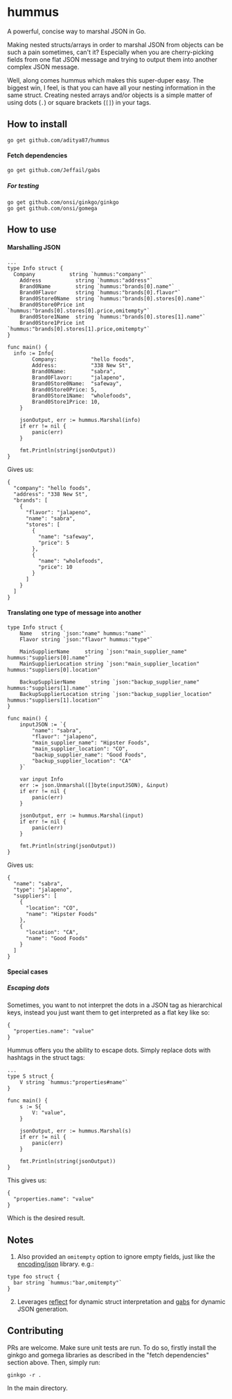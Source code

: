 # hummus
A powerful, concise way to marshal JSON in Go.

Making nested structs/arrays in order to marshal JSON from objects can be such a pain sometimes, can't it? Especially when you are cherry-picking fields from one flat JSON message and trying to output them into another complex JSON message.

Well, along comes hummus which makes this super-duper easy. The biggest win, I feel, is that you can have all your nesting information in the same struct. Creating nested arrays and/or objects is a simple matter of using dots (`.`) or square brackets (`[]`) in your tags.

## How to install

```
go get github.com/aditya87/hummus
```

#### Fetch dependencies

```
go get github.com/Jeffail/gabs
```

##### For testing
```
go get github.com/onsi/ginkgo/ginkgo
go get github.com/onsi/gomega
```

## How to use

#### Marshalling JSON

```
...
type Info struct {
  Company           string `hummus:"company"`
	Address           string `hummus:"address"`
	Brand0Name        string `hummus:"brands[0].name"`
	Brand0Flavor      string `hummus:"brands[0].flavor"`
	Brand0Store0Name  string `hummus:"brands[0].stores[0].name"`
	Brand0Store0Price int    `hummus:"brands[0].stores[0].price,omitempty"`
	Brand0Store1Name  string `hummus:"brands[0].stores[1].name"`
	Brand0Store1Price int    `hummus:"brands[0].stores[1].price,omitempty"`
}

func main() {
  info := Info{
		Company:           "hello foods",
		Address:           "338 New St",
		Brand0Name:        "sabra",
		Brand0Flavor:      "jalapeno",
		Brand0Store0Name:  "safeway",
		Brand0Store0Price: 5,
		Brand0Store1Name:  "wholefoods",
		Brand0Store1Price: 10,
	}

	jsonOutput, err := hummus.Marshal(info)
	if err != nil {
		panic(err)
	}

	fmt.Println(string(jsonOutput))
}
```

Gives us:
```
{
  "company": "hello foods",
  "address": "338 New St",
  "brands": [
    {
      "flavor": "jalapeno",
      "name": "sabra",
      "stores": [
        {
          "name": "safeway",
          "price": 5
        },
        {
          "name": "wholefoods",
          "price": 10
        }
      ]
    }
  ]
}
```

#### Translating one type of message into another

```
type Info struct {
	Name   string `json:"name" hummus:"name"`
	Flavor string `json:"flavor" hummus:"type"`

	MainSupplierName     string `json:"main_supplier_name" hummus:"suppliers[0].name"`
	MainSupplierLocation string `json:"main_supplier_location" hummus:"suppliers[0].location"`

	BackupSupplierName     string `json:"backup_supplier_name" hummus:"suppliers[1].name"`
	BackupSupplierLocation string `json:"backup_supplier_location" hummus:"suppliers[1].location"`
}

func main() {
	inputJSON := `{
		"name": "sabra",
		"flavor": "jalapeno",
		"main_supplier_name": "Hipster Foods",
		"main_supplier_location": "CO",
		"backup_supplier_name": "Good Foods",
		"backup_supplier_location": "CA"
	}`

	var input Info
	err := json.Unmarshal([]byte(inputJSON), &input)
	if err != nil {
		panic(err)
	}

	jsonOutput, err := hummus.Marshal(input)
	if err != nil {
		panic(err)
	}

	fmt.Println(string(jsonOutput))
}
```

Gives us:
```
{
  "name": "sabra",
  "type": "jalapeno",
  "suppliers": [
    {
      "location": "CO",
      "name": "Hipster Foods"
    },
    {
      "location": "CA",
      "name": "Good Foods"
    }
  ]
}
```

#### Special cases

##### Escaping dots

Sometimes, you want to not interpret the dots in a JSON tag as hierarchical keys, instead you just want them to get interpreted as a flat key like so:
```
{
  "properties.name": "value"
}
```

Hummus offers you the ability to escape dots. Simply replace dots with hashtags in the struct tags:
```
...
type S struct {
	V string `hummus:"properties#name"`
}

func main() {
	s := S{
		V: "value",
	}

	jsonOutput, err := hummus.Marshal(s)
	if err != nil {
		panic(err)
	}

	fmt.Println(string(jsonOutput))
}
```

This gives us:
```
{
  "properties.name": "value"
}
```

Which is the desired result.

## Notes

1. Also provided an `omitempty` option to ignore empty fields, just like the [encoding/json](https://golang.org/pkg/encoding/json/) library. e.g.:
```
type foo struct {
  bar string `hummus:"bar,omitempty"`
}
```
2. Leverages [reflect](https://golang.org/pkg/reflect/) for dynamic struct interpretation and [gabs](https://github.com/Jeffail/gabs) for dynamic JSON generation.

## Contributing

PRs are welcome. Make sure unit tests are run. To do so, firstly install the ginkgo and gomega libraries as described in the "fetch dependencies" section above. Then, simply run:

```
ginkgo -r .
```
In the main directory.
